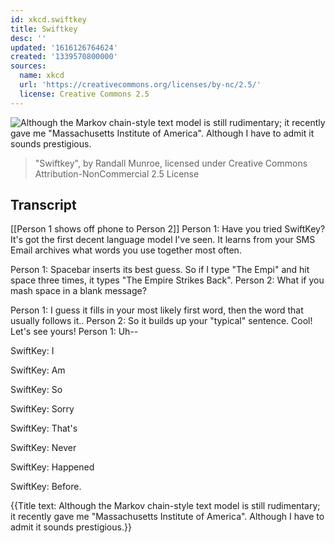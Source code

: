 ```yaml
---
id: xkcd.swiftkey
title: Swiftkey
desc: ''
updated: '1616126764624'
created: '1339570800000'
sources:
  name: xkcd
  url: 'https://creativecommons.org/licenses/by-nc/2.5/'
  license: Creative Commons 2.5
---
```

![Although the Markov chain-style text model is still rudimentary; it recently gave me "Massachusetts Institute of America". Although I have to admit it sounds prestigious.](https://imgs.xkcd.com/comics/swiftkey.png)
> "Swiftkey", by Randall Munroe, licensed under Creative Commons Attribution-NonCommercial 2.5 License

## Transcript
[[Person 1 shows off phone to Person 2]]
Person 1: Have you tried SwiftKey?  It's got the first decent language model I've seen. It learns from your SMS
Email archives what words you use together most often.

Person 1: Spacebar inserts its best guess. So if I type "The Empi" and hit space three times, it types "The Empire Strikes Back".
Person 2: What if you mash space in a blank message?

Person 1: I guess it fills in your most likely first word, then the word that usually follows it..
Person 2: So it builds up your "typical" sentence. Cool! Let's see yours!
Person 1: Uh--

SwiftKey: I

SwiftKey: Am

SwiftKey: So

SwiftKey: Sorry

SwiftKey: That's

SwiftKey: Never

SwiftKey: Happened

SwiftKey: Before.

{{Title text: Although the Markov chain-style text model is still rudimentary; it recently gave me "Massachusetts Institute of America". Although I have to admit it sounds prestigious.}}
